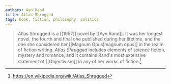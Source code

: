 ```yaml
---
authors: Ayn Rand
title: Atlas Shrugged
tags: book, fiction, philosophy, politics
---
```


>Atlas Shrugged is a [[1957]] novel by [[Ayn Rand]]. It was her longest novel, the fourth and final one published during her lifetime, and the one she considered her [[Magnum Opus|magnum opus]] in the realm of fiction writing. *Atlas Shrugged* includes elements of science fiction, mystery and romance, and it contains Rand's most extensive statement of [[Objectivism]] in any of her works of fiction.[^1]

[^1]: https://en.wikipedia.org/wiki/Atlas_Shrugged